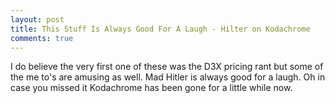 ```yaml
---
layout: post
title: This Stuff Is Always Good For A Laugh - Hilter on Kodachrome
comments: true
---
```

I do believe the very first one of these was the D3X pricing rant but some of the me to's are amusing as well. Mad Hitler is always good for a laugh. Oh in case you missed it Kodachrome has been gone for a little while now.<!--more-->

<object classid="clsid:d27cdb6e-ae6d-11cf-96b8-444553540000" width="560" height="340" codebase="http://download.macromedia.com/pub/shockwave/cabs/flash/swflash.cab#version=6,0,40,0"><param name="allowFullScreen" value="true" /><param name="allowscriptaccess" value="always" /><param name="src" value="http://www.youtube.com/v/EDWeAHd6D6w&amp;hl=en&amp;fs=1&amp;" /><param name="allowfullscreen" value="true" /><embed type="application/x-shockwave-flash" width="560" height="340" src="http://www.youtube.com/v/EDWeAHd6D6w&amp;hl=en&amp;fs=1&amp;" allowscriptaccess="always" allowfullscreen="true"></embed></object>